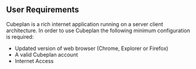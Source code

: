 ## User Requirements
Cubeplan is a rich internet application running on a server client architecture.
In order to use Cubeplan the following minimum configuration is required:

-  Updated version of web browser (Chrome, Explorer or Firefox)
-  A valid Cubeplan account
-  Internet Access

<!--stackedit_data:
eyJoaXN0b3J5IjpbLTE5OTE2Njc3M119
-->